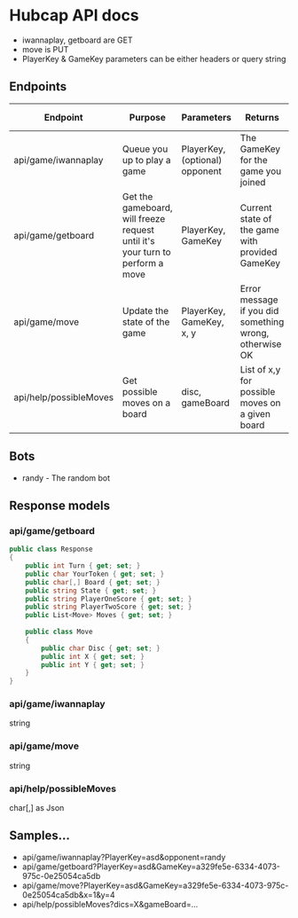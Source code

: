 # Hubcap API docs

  - iwannaplay, getboard are GET
  - move is PUT
  - PlayerKey & GameKey parameters can be either headers or query string
  
## Endpoints

|Endpoint|Purpose|Parameters|Returns|Extra info|
|--------|-------|----------|-------|----------|
|api/game/iwannaplay|Queue you up to play a game|PlayerKey, (optional) opponent|The GameKey for the game you joined||
|api/game/getboard|Get the gameboard, will freeze request until it's your turn to perform a move|PlayerKey, GameKey|Current state of the game with provided GameKey||
|api/game/move|Update the state of the game|PlayerKey, GameKey, x, y|Error message if you did something wrong, otherwise OK|To skip turn send x = -1, y = -1|
|api/help/possibleMoves|Get possible moves on a board|disc, gameBoard|List of x,y for possible moves on a given board||

## Bots

  - randy - The random bot
  
## Response models

### api/game/getboard

```cs
public class Response
{
    public int Turn { get; set; }
    public char YourToken { get; set; }
    public char[,] Board { get; set; }
    public string State { get; set; }
    public string PlayerOneScore { get; set; }
    public string PlayerTwoScore { get; set; }
    public List<Move> Moves { get; set; }
    
    public class Move
    {
        public char Disc { get; set; }
        public int X { get; set; }
        public int Y { get; set; }
    }
}
```

### api/game/iwannaplay
string

### api/game/move
string

### api/help/possibleMoves
char[,] as Json

## Samples...

  - api/game/iwannaplay?PlayerKey=asd&opponent=randy
  - api/game/getboard?PlayerKey=asd&GameKey=a329fe5e-6334-4073-975c-0e25054ca5db
  - api/game/move?PlayerKey=asd&GameKey=a329fe5e-6334-4073-975c-0e25054ca5db&x=1&y=4
  - api/help/possibleMoves?dics=X&gameBoard=...
